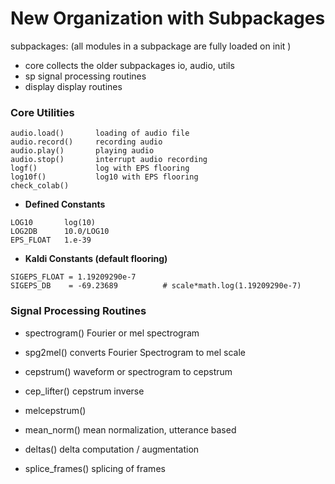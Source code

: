 # New Organization with Subpackages

subpackages:  (all modules in a subpackage are fully loaded on init )
- core        collects the older subpackages io, audio, utils
- sp          signal processing routines
- display     display routines



### Core Utilities
```
audio.load()       loading of audio file
audio.record()     recording audio
audio.play()       playing audio
audio.stop()       interrupt audio recording
logf()             log with EPS flooring
log10f()           log10 with EPS flooring
check_colab() 
```


+ **Defined Constants**
```
LOG10       log(10)
LOG2DB      10.0/LOG10
EPS_FLOAT   1.e-39  

```

+ **Kaldi Constants (default flooring)**
```
SIGEPS_FLOAT = 1.19209290e-7
SIGEPS_DB    = -69.23689          # scale*math.log(1.19209290e-7)  

```


### Signal Processing Routines

- spectrogram()       Fourier or mel spectrogram
- spg2mel()           converts Fourier Spectrogram to mel scale
- cepstrum()          waveform or spectrogram to cepstrum
- cep_lifter()        cepstrum inverse
- melcepstrum()

- mean_norm()           mean normalization, utterance based
- deltas()              delta computation / augmentation
- splice_frames()       splicing of frames
    
    

